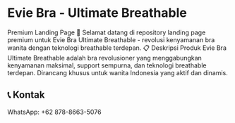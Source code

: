 # Evie Bra - Ultimate Breathable
Premium Landing Page 🌟
Selamat datang di repository landing page premium untuk Evie Bra Ultimate Breathable - revolusi kenyamanan bra wanita dengan teknologi breathable terdepan.
📋 Deskripsi Produk
Evie Bra Ultimate Breathable adalah bra revolusioner yang menggabungkan kenyamanan maksimal, support sempurna, dan teknologi breathable terdepan. Dirancang khusus untuk wanita Indonesia yang aktif dan dinamis.

## 📞 Kontak

WhatsApp: +62 878-8663-5076
